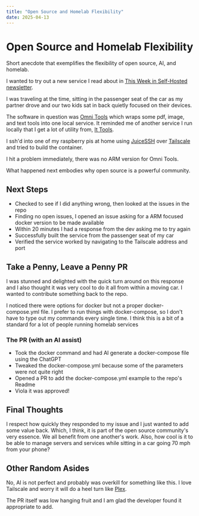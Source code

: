 ```yaml
---
title: "Open Source and Homelab Flexibility"
date: 2025-04-13
---
```


# Open Source and Homelab Flexibility  

Short anecdote that exemplifies the flexibility of open source, AI, and homelab.

I wanted to try out a new service I read about in [This Week in Self-Hosted newsletter](https://selfh.st/newsletter/). 

I was traveling at the time, sitting in the passenger seat of the car as my partner drove and our two kids sat in back quietly focused on their devices. 

The software in question was [Omni Tools](https://github.com/iib0011/omni-tools) which wraps some pdf, image, and text tools into one local service. It reminded me of another service I run locally that I get a lot of utility from, [It Tools](https://github.com/CorentinTh/it-tools). 

I ssh'd into one of my raspberry pis at home using [JuiceSSH](https://juicessh.com/) over [Tailscale](https://tailscale.com/) and tried to build the container.

I hit a problem immediately, there was no ARM version for Omni Tools. 

What happened next embodies why open source is a powerful community. 


## Next Steps
- Checked to see if I did anything wrong, then looked at the issues in the repo
- Finding no open issues, I opened an issue asking for a ARM focused docker version to be made available
- Within 20 minutes I had a response from the dev asking me to try again
- Successfully built the service from the passenger seat of my car
- Verified the service worked by navigating to the Tailscale address and port

## Take a Penny, Leave a Penny PR 

I was stunned and delighted with the quick turn around on this response and I also thought it was very cool to do it all from within a moving car. I wanted to contribute something back to the repo. 

I noticed there were options for docker but not a proper docker-compose.yml file. I prefer to run things with docker-compose, so I don't have to type out my commands every single time. I think this is a bit of a standard for a lot of people running homelab services

### The PR (with an AI assist)
- Took the docker command and had AI generate a docker-compose file using the ChatGPT 
- Tweaked the docker-compose.yml because some of the parameters were not quite right
- Opened a PR to add the docker-compose.yml example to the repo's Readme
- Viola it was approved!

## Final Thoughts

I respect how quickly they responded to my issue and I just wanted to add some value back. Which, I think, it is part of the open source community's very essence. We all benefit from one another's work. Also, how cool is it to be able to manage servers and services while sitting in a car going 70 mph from your phone? 

## Other Random Asides

No, AI is not perfect and probably was overkill for something like this. I love Tailscale and worry it will do a heel turn like [Plex](https://gizmodo.com/plex-is-going-to-make-you-pay-for-its-best-free-feature-2000578442). 

The PR itself was low hanging fruit and I am glad the developer found it appropriate to add. 

